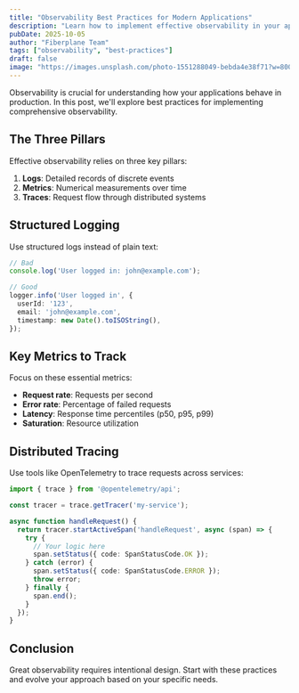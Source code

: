```yaml
---
title: "Observability Best Practices for Modern Applications"
description: "Learn how to implement effective observability in your applications with logging, metrics, and tracing."
pubDate: 2025-10-05
author: "Fiberplane Team"
tags: ["observability", "best-practices"]
draft: false
image: "https://images.unsplash.com/photo-1551288049-bebda4e38f71?w=800&h=450&fit=crop"
---
```


Observability is crucial for understanding how your applications behave in production. In this post, we'll explore best practices for implementing comprehensive observability.

## The Three Pillars

Effective observability relies on three key pillars:

1. **Logs**: Detailed records of discrete events
2. **Metrics**: Numerical measurements over time
3. **Traces**: Request flow through distributed systems

## Structured Logging

Use structured logs instead of plain text:

```typescript
// Bad
console.log('User logged in: john@example.com');

// Good
logger.info('User logged in', {
  userId: '123',
  email: 'john@example.com',
  timestamp: new Date().toISOString(),
});
```

## Key Metrics to Track

Focus on these essential metrics:

- **Request rate**: Requests per second
- **Error rate**: Percentage of failed requests
- **Latency**: Response time percentiles (p50, p95, p99)
- **Saturation**: Resource utilization

## Distributed Tracing

Use tools like OpenTelemetry to trace requests across services:

```typescript
import { trace } from '@opentelemetry/api';

const tracer = trace.getTracer('my-service');

async function handleRequest() {
  return tracer.startActiveSpan('handleRequest', async (span) => {
    try {
      // Your logic here
      span.setStatus({ code: SpanStatusCode.OK });
    } catch (error) {
      span.setStatus({ code: SpanStatusCode.ERROR });
      throw error;
    } finally {
      span.end();
    }
  });
}
```

## Conclusion

Great observability requires intentional design. Start with these practices and evolve your approach based on your specific needs.
